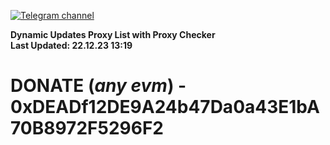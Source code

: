 [![Telegram channel](https://img.shields.io/endpoint?url=https://runkit.io/damiankrawczyk/telegram-badge/branches/master?url=https://t.me/n4z4v0d)](https://t.me/n4z4v0d) 

**Dynamic Updates Proxy List with Proxy Checker**  
**Last Updated: 22.12.23 13:19**

# DONATE (_any evm_) - 0xDEADf12DE9A24b47Da0a43E1bA70B8972F5296F2
